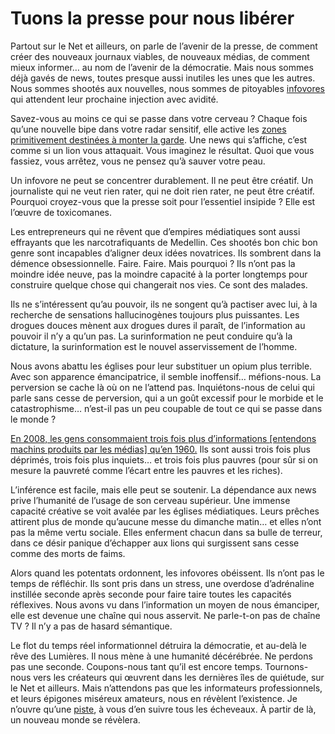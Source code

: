 # Tuons la presse pour nous libérer

Partout sur le Net et ailleurs, on parle de l’avenir de la presse, de comment créer des nouveaux journaux viables, de nouveaux médias, de comment mieux informer… au nom de l’avenir de la démocratie. Mais nous sommes déjà gavés de news, toutes presque aussi inutiles les unes que les autres. Nous sommes shootés aux nouvelles, nous sommes de pitoyables [infovores](https://tcrouzet.com/tag/infovore/) qui attendent leur prochaine injection avec avidité.<span id="more-17172"></span>

Savez-vous au moins ce qui se passe dans votre cerveau ? Chaque fois qu’une nouvelle bipe dans votre radar sensitif, elle active les [zones primitivement destinées à monter la garde](http://www.nytimes.com/2010/06/07/technology/07brain.html). Une news qui s’affiche, c’est comme si un lion vous attaquait. Vous imaginez le résultat. Quoi que vous fassiez, vous arrêtez, vous ne pensez qu’à sauver votre peau.

Un infovore ne peut se concentrer durablement. Il ne peut être créatif. Un journaliste qui ne veut rien rater, qui ne doit rien rater, ne peut être créatif. Pourquoi croyez-vous que la presse soit pour l’essentiel insipide ? Elle est l’œuvre de toxicomanes.

Les entrepreneurs qui ne rêvent que d’empires médiatiques sont aussi effrayants que les narcotrafiquants de Medellin. Ces shootés bon chic bon genre sont incapables d’aligner deux idées novatrices. Ils sombrent dans la démence obsessionnelle. Faire. Faire. Mais pourquoi ? Ils n’ont pas la moindre idée neuve, pas la moindre capacité à la porter longtemps pour construire quelque chose qui changerait nos vies. Ce sont des malades.

Ils ne s’intéressent qu’au pouvoir, ils ne songent qu’à pactiser avec lui, à la recherche de sensations hallucinogènes toujours plus puissantes. Les drogues douces mènent aux drogues dures il paraît, de l’information au pouvoir il n’y a qu’un pas. La surinformation ne peut conduire qu’à la dictature, la surinformation est le nouvel asservissement de l’homme.

Nous avons abattu les églises pour leur substituer un opium plus terrible. Avec son apparence émancipatrice, il semble inoffensif… méfions-nous. La perversion se cache là où on ne l’attend pas. Inquiétons-nous de celui qui parle sans cesse de perversion, qui a un goût excessif pour le morbide et le catastrophisme… n’est-il pas un peu coupable de tout ce qui se passe dans le monde ?

[En 2008, les gens consommaient trois fois plus d’informations \[entendons machins produits par les médias\] qu’en 1960.](http://www.nytimes.com/2010/06/07/technology/07brain.html) Ils sont aussi trois fois plus déprimés, trois fois plus inquiets… et trois fois plus pauvres (pour sûr si on mesure la pauvreté comme l’écart entre les pauvres et les riches).

L’inférence est facile, mais elle peut se soutenir. La dépendance aux news prive l’humanité de l’usage de son cerveau supérieur. Une immense capacité créative se voit avalée par les églises médiatiques. Leurs prêches attirent plus de monde qu’aucune messe du dimanche matin… et elles n’ont pas la même vertu sociale. Elles enferment chacun dans sa bulle de terreur, dans ce désir panique d’échapper aux lions qui surgissent sans cesse comme des morts de faims.

Alors quand les potentats ordonnent, les infovores obéissent. Ils n’ont pas le temps de réfléchir. Ils sont pris dans un stress, une overdose d’adrénaline instillée seconde après seconde pour faire taire toutes les capacités réflexives. Nous avons vu dans l’information un moyen de nous émanciper, elle est devenue une chaîne qui nous asservit. Ne parle-t-on pas de chaîne TV ? Il n’y a pas de hasard sémantique.

Le flot du temps réel informationnel détruira la démocratie, et au-delà le rêve des Lumières. Il nous mène à une humanité décérébrée. Ne perdons pas une seconde. Coupons-nous tant qu’il est encore temps. Tournons-nous vers les créateurs qui œuvrent dans les dernières îles de quiétude, sur le Net et ailleurs. Mais n’attendons pas que les informateurs professionnels, et leurs épigones miséreux amateurs, nous en révèlent l’existence. Je n’ouvre qu’une [piste](http://www.tierslivre.net/spip/spip.php?article2167), à vous d’en suivre tous les écheveaux. À partir de là, un nouveau monde se révèlera.
